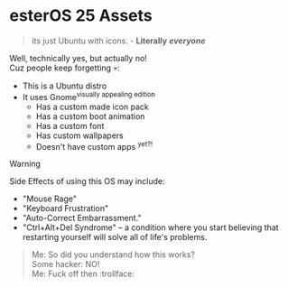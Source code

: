 
# esterOS 25 Assets
> its just Ubuntu with icons. - **Literally** ***everyone***

Well, technically yes, but actually no!\
Cuz people keep forgetting :skull::

 - This is a Ubuntu distro
 - It uses Gnome<sup>visually appealing edition</sup>
	 - Has a custom made icon pack
	 - Has a custom boot animation
	 - Has a custom font
	 - Has custom wallpapers
	 - Doesn't have custom apps <sup>yet?!</sup>

> [!WARNING]
> Side Effects of using this OS may include:
> - "Mouse Rage"
> - "Keyboard Frustration"
> - "Auto-Correct Embarrassment."
> - "Ctrl+Alt+Del Syndrome" – a condition where you start believing that restarting yourself will solve all of life's problems.

> Me: So did you understand how this works?\
> Some hacker: NO!\
> Me: Fuck off then :trollface:
